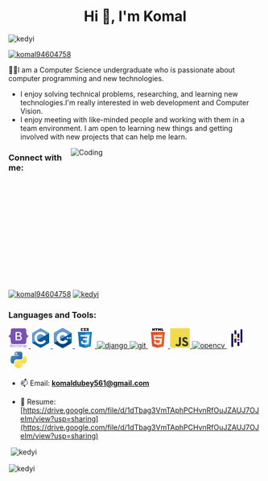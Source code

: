 
<h1 align="center">Hi 👋, I'm Komal</h1>
<p align="left"> <img src="https://komarev.com/ghpvc/?username=kedyi&label=Profile%20views&color=0e75b6&style=flat" alt="kedyi" /> </p>

<p align="left"> <a href="https://twitter.com/komal94604758" target="blank"><img src="https://img.shields.io/twitter/follow/komal94604758?logo=twitter&style=for-the-badge" alt="komal94604758" /></a> </p>

👨‍💻I am a Computer Science undergraduate who is passionate about computer programming and new technologies. 
-   I enjoy solving technical problems, researching, and learning new technologies.I'm really interested in web development and Computer Vision.
-   I enjoy meeting with like-minded people and working with them in a team environment. 
I am open to learning new things and getting involved with new projects that can help me learn.

<img align="right" alt="Coding" width="380" height="280" class="responsive" src="https://miro.medium.com/max/1400/1*vJjJ3Mdok6Rvxx85IIRqBQ.gif">

<h3 align="left">Connect with me:</h3>
<p align="left">
<a href="https://twitter.com/komal94604758" target="blank"><img align="center" src="https://raw.githubusercontent.com/rahuldkjain/github-profile-readme-generator/master/src/images/icons/Social/twitter.svg" alt="komal94604758" height="30" width="40" /></a>
<a href="https://linkedin.com/in/kedyi" target="blank"><img align="center" src="https://raw.githubusercontent.com/rahuldkjain/github-profile-readme-generator/master/src/images/icons/Social/linked-in-alt.svg" alt="kedyi" height="30" width="40" /></a>
</p>

<h3 align="left">Languages and Tools:</h3>
<p align="left"> <a href="https://getbootstrap.com" target="_blank" rel="noreferrer"> <img src="https://raw.githubusercontent.com/devicons/devicon/master/icons/bootstrap/bootstrap-plain-wordmark.svg" alt="bootstrap" width="40" height="40"/> </a> <a href="https://www.cprogramming.com/" target="_blank" rel="noreferrer"> <img src="https://raw.githubusercontent.com/devicons/devicon/master/icons/c/c-original.svg" alt="c" width="40" height="40"/> </a> <a href="https://www.w3schools.com/cpp/" target="_blank" rel="noreferrer"> <img src="https://raw.githubusercontent.com/devicons/devicon/master/icons/cplusplus/cplusplus-original.svg" alt="cplusplus" width="40" height="40"/> </a> <a href="https://www.w3schools.com/css/" target="_blank" rel="noreferrer"> <img src="https://raw.githubusercontent.com/devicons/devicon/master/icons/css3/css3-original-wordmark.svg" alt="css3" width="40" height="40"/> </a> <a href="https://www.djangoproject.com/" target="_blank" rel="noreferrer"> <img src="https://cdn.worldvectorlogo.com/logos/django.svg" alt="django" width="40" height="40"/> </a> <a href="https://git-scm.com/" target="_blank" rel="noreferrer"> <img src="https://www.vectorlogo.zone/logos/git-scm/git-scm-icon.svg" alt="git" width="40" height="40"/> </a> <a href="https://www.w3.org/html/" target="_blank" rel="noreferrer"> <img src="https://raw.githubusercontent.com/devicons/devicon/master/icons/html5/html5-original-wordmark.svg" alt="html5" width="40" height="40"/> </a> <a href="https://developer.mozilla.org/en-US/docs/Web/JavaScript" target="_blank" rel="noreferrer"> <img src="https://raw.githubusercontent.com/devicons/devicon/master/icons/javascript/javascript-original.svg" alt="javascript" width="40" height="40"/> </a> <a href="https://opencv.org/" target="_blank" rel="noreferrer"> <img src="https://www.vectorlogo.zone/logos/opencv/opencv-icon.svg" alt="opencv" width="40" height="40"/> </a> <a href="https://pandas.pydata.org/" target="_blank" rel="noreferrer"> <img src="https://raw.githubusercontent.com/devicons/devicon/2ae2a900d2f041da66e950e4d48052658d850630/icons/pandas/pandas-original.svg" alt="pandas" width="40" height="40"/> </a> <a href="https://www.python.org" target="_blank" rel="noreferrer"> <img src="https://raw.githubusercontent.com/devicons/devicon/master/icons/python/python-original.svg" alt="python" width="40" height="40"/> </a> </p>

- 📫 Email: **komaldubey561@gmail.com**

- 📄 Resume: [https://drive.google.com/file/d/1dTbag3VmTAphPCHvnRfOuJZAUJ7OJeIm/view?usp=sharing](https://drive.google.com/file/d/1dTbag3VmTAphPCHvnRfOuJZAUJ7OJeIm/view?usp=sharing)


<p>&nbsp;<img align="auto" width="400" src="https://github-readme-stats.vercel.app/api?username=kedyi&show_icons=true&locale=en" alt="kedyi" class="responsive" style="margin:1px 1px 1px 1px;"/></p>

<p><img align="auto" src="https://github-readme-streak-stats.herokuapp.com/?user=kedyi&" alt="kedyi" class="responsive" style="margin: 1px 1px 1px 1px;" /></p>


<!--
**Kedyi/Kedyi** is a ✨ _special_ ✨ repository because its `README.md` (this file) appears on your GitHub profile.

Here are some ideas to get you started:

- 🔭 I’m currently working on ...
- 🌱 I’m currently learning ...
- 👯 I’m looking to collaborate on ...
- 🤔 I’m looking for help with ...
- 💬 Ask me about ...
- 📫 How to reach me: ...
- 😄 Pronouns: ...
- ⚡ Fun fact: ...
-->
